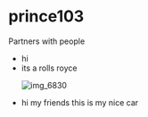 # prince103
Partners with people
<Ul>
<Li>
hi
</Li>
<Li>
its a rolls royce
</Li>

![img_6830](https://user-images.githubusercontent.com/29377143/27039472-0d78ae0a-4f5c-11e7-8c83-6bfb8043b7a5.JPG)
<Li>
hi my friends this is my nice car
</Li>
</Ul>
